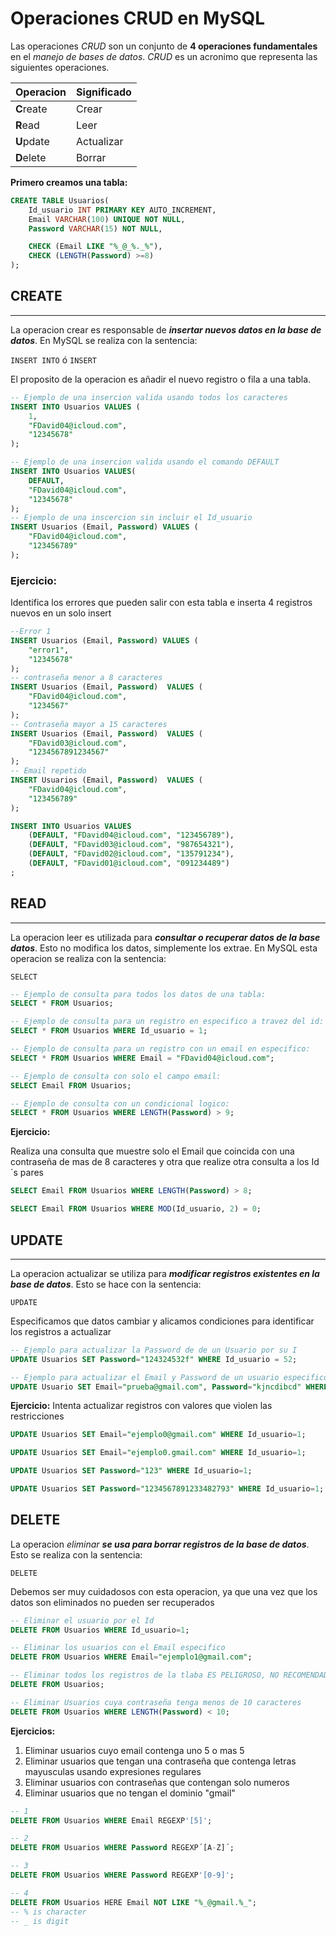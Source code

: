 # Operaciones CRUD en MySQL

Las operaciones *CRUD* son un conjunto de **4 operaciones fundamentales** en el *manejo de bases de datos*. *CRUD* es un acronimo que representa las siguientes operaciones.

| Operacion | Significado |
|-----------|-------------|
| **C**reate| Crear       |
| **R**ead  | Leer        |  
| **U**pdate| Actualizar  |
| **D**elete|  Borrar     |
  



**Primero creamos una tabla:**

```sql
CREATE TABLE Usuarios(
    Id_usuario INT PRIMARY KEY AUTO_INCREMENT,
    Email VARCHAR(100) UNIQUE NOT NULL,
    Password VARCHAR(15) NOT NULL,

    CHECK (Email LIKE "%_@_%._%"),
    CHECK (LENGTH(Password) >=8)
);
```

## CREATE
---
La operacion crear es responsable de ***insertar nuevos datos en la base de datos***. En MySQL se realiza con la sentencia: 

`INSERT INTO` ó `INSERT`

El proposito de la operacion es añadir el nuevo registro o fila a una tabla.

```sql
-- Ejemplo de una insercion valida usando todos los caracteres
INSERT INTO Usuarios VALUES (
    1, 
    "FDavid04@icloud.com", 
    "12345678"
);

-- Ejemplo de una insercion valida usando el comando DEFAULT
INSERT INTO Usuarios VALUES(
    DEFAULT,
    "FDavid04@icloud.com", 
    "12345678"
);
-- Ejemplo de una inscercion sin incluir el Id_usuario
INSERT Usuarios (Email, Password) VALUES (
    "FDavid04@icloud.com",
    "123456789"
);
```

### Ejercicio:
Identifica los errores que pueden salir con esta tabla e inserta 4 registros nuevos en un solo insert

```sql
--Error 1
INSERT Usuarios (Email, Password) VALUES (
    "error1",
    "12345678"
);
-- contraseña menor a 8 caracteres
INSERT Usuarios (Email, Password)  VALUES (
    "FDavid04@icloud.com",
    "1234567"
);
-- Contraseña mayor a 15 caracteres
INSERT Usuarios (Email, Password)  VALUES (
    "FDavid03@icloud.com",
    "1234567891234567"
);
-- Email repetido
INSERT Usuarios (Email, Password)  VALUES (
    "FDavid04@icloud.com",
    "123456789"
);

INSERT INTO Usuarios VALUES
    (DEFAULT, "FDavid04@icloud.com", "123456789"),
    (DEFAULT, "FDavid03@icloud.com", "987654321"),
    (DEFAULT, "FDavid02@icloud.com", "135791234"),
    (DEFAULT, "FDavid01@icloud.com", "091234489")
;

```

## READ
---
La operacion leer es utilizada para ***consultar o recuperar datos de la base datos***. Esto no modifica los datos, simplemente los extrae. En MySQL esta operacion se realiza con la sentencia:

`SELECT`
```sql
-- Ejemplo de consulta para todos los datos de una tabla:
SELECT * FROM Usuarios;

-- Ejemplo de consulta para un registro en especifico a travez del id:
SELECT * FROM Usuarios WHERE Id_usuario = 1;

-- Ejemplo de consulta para un registro con un email en especifico:
SELECT * FROM Usuarios WHERE Email = "FDavid04@icloud.com";

-- Ejemplo de consulta con solo el campo email:
SELECT Email FROM Usuarios;

-- Ejemplo de consulta con un condicional logico:
SELECT * FROM Usuarios WHERE LENGTH(Password) > 9;

```

**Ejercicio:**

Realiza una consulta que muestre solo el Email que coincida con una contraseña de mas de 8 caracteres y otra que realize otra consulta a los Id´s pares

```sql
SELECT Email FROM Usuarios WHERE LENGTH(Password) > 8;

SELECT Email FROM Usuarios WHERE MOD(Id_usuario, 2) = 0;
```

## UPDATE
---
La operacion actualizar se utiliza para ***modificar registros existentes en la base de datos***. Esto se hace con la sentencia: 

`UPDATE`

Especificamos que datos cambiar y alicamos condiciones para identificar los registros a actualizar 

```sql
-- Ejemplo para actualizar la Password de de un Usuario por su I
UPDATE Usuarios SET Password="124324532f" WHERE Id_usuario = 52;

-- Ejemplo para actualizar el Email y Password de un usuario especifico
UPDATE Usuario SET Email="prueba@gmail.com", Password="kjncdibcd" WHERE Id_usuario=52;

```

**Ejercicio:**
Intenta actualizar registros con valores que violen las restricciones

```sql
UPDATE Usuarios SET Email="ejemplo0@gmail.com" WHERE Id_usuario=1;

UPDATE Usuarios SET Email="ejemplo0.gmail.com" WHERE Id_usuario=1;

UPDATE Usuarios SET Password="123" WHERE Id_usuario=1;

UPDATE Usuarios SET Password="1234567891233482793" WHERE Id_usuario=1;

```
## DELETE
La operacion *eliminar* ***se usa para borrar registros de la base de datos***. Esto se realiza con la sentencia:

`DELETE`

Debemos ser muy cuidadosos con esta operacion, ya que una vez que los datos son eliminados no pueden ser recuperados

```sql
-- Eliminar el usuario por el Id
DELETE FROM Usuarios WHERE Id_usuario=1;

-- Eliminar los usuarios con el Email especifico
DELETE FROM Usuarios WHERE Email="ejemplo1@gmail.com";

-- Eliminar todos los registros de la tlaba ES PELIGROSO, NO RECOMENDADO
DELETE FROM Usuarios;

-- Eliminar Usuarios cuya contraseña tenga menos de 10 caracteres
DELETE FROM Usuarios WHERE LENGTH(Password) < 10;
```

**Ejercicios:**
1. Eliminar usuarios cuyo email contenga uno 5 o mas 5
2. Eliminar usuarios que tengan una contraseña que contenga letras mayusculas usando expresiones regulares
3. Eliminar usuarios con contraseñas que contengan solo numeros
4. Eliminar usuarios que no tengan el dominio "gmail"

```sql
-- 1
DELETE FROM Usuarios WHERE Email REGEXP'[5]';

-- 2
DELETE FROM Usuarios WHERE Password REGEXP´[A-Z]´;

-- 3
DELETE FROM Usuarios WHERE Password REGEXP'[0-9]';

-- 4
DELETE FROM Usuarios HERE Email NOT LIKE "%_@gmail.%_";
-- % is character
-- _ is digit
```
